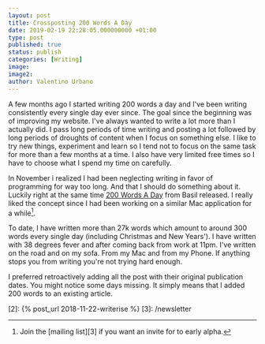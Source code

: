 ```yaml
---
layout: post
title: Crossposting 200 Words A Day
date: 2019-02-19 22:28:05.000000000 +01:00
type: post
published: true
status: publish
categories: [Writing]
image:
image2:
author: Valentino Urbano
---
```


A few months ago I started writing 200 words a day and I've been writing consistently every single day ever since. The goal since the beginning was of improving my website. I've always wanted to write a lot more than I actually did. I pass long periods of time writing and posting a lot followed by long periods of droughts of content when I focus on something else. I like to try new things, experiment and learn so I tend not to focus on the same task for more than a few months at a time. I also have very limited free times so I have to choose what I spend my time on carefully.

In November i realized I had been neglecting writing in favor of programming for way too long. And that I should do something about it. Luckily right at the same time [200 Words A Day][1] from Basil released. I really liked the concept since I had been working on a similar Mac application for a while[^1].

To date, I have written more than 27k words which amount to around 300 words every single day (including Christmas and New Years'). I have written with 38 degrees fever and after coming back from work at 11pm. I've written on the road and on my sofa. From my Mac and from my Phone. If anything stops you from writing you're not trying hard enough.

I preferred retroactively adding all the post with their original publication dates. You might notice some days missing. It simply means that I added 200 words to an existing article.

[^1]: Join the [mailing list][3] if you want an invite for to early alpha.

[1]: 200wordsaday.com

[2]: {% post_url 2018-11-22-writerise %}
[3]: /newsletter
